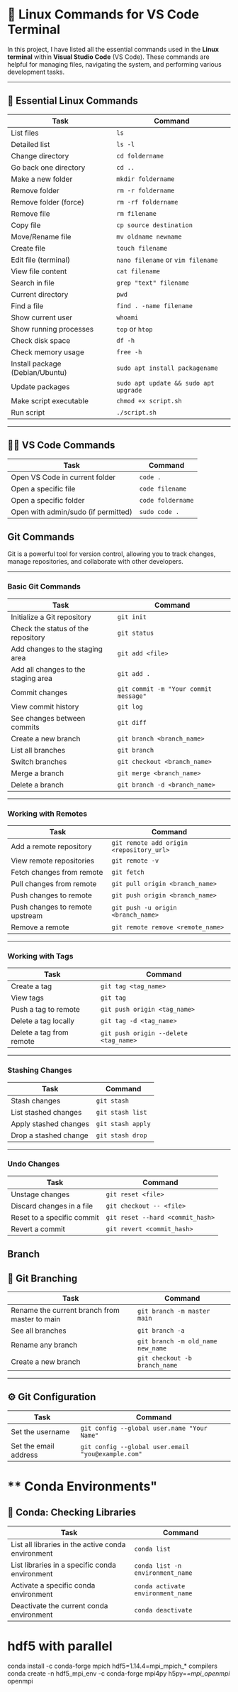# 📂 Linux Commands for VS Code Terminal

In this project, I have listed all the essential commands used in the **Linux terminal** within **Visual Studio Code** (VS Code). These commands are helpful for managing files, navigating the system, and performing various development tasks.

---

## 🐧 Essential Linux Commands

| **Task**                              | **Command**                                   |
|---------------------------------------|-----------------------------------------------|
| List files                            | `ls`                                          |
| Detailed list                         | `ls -l`                                       |
| Change directory                      | `cd foldername`                               |
| Go back one directory                 | `cd ..`                                       |
| Make a new folder                     | `mkdir foldername`                            |
| Remove folder                         | `rm -r foldername`                            |
| Remove folder (force)                 | `rm -rf foldername`                           |
| Remove file                           | `rm filename`                                 |
| Copy file                             | `cp source destination`                       |
| Move/Rename file                      | `mv oldname newname`                          |
| Create file                           | `touch filename`                              |
| Edit file (terminal)                  | `nano filename` or `vim filename`             |
| View file content                     | `cat filename`                                |
| Search in file                        | `grep "text" filename`                        |
| Current directory                     | `pwd`                                         |
| Find a file                           | `find . -name filename`                       |
| Show current user                     | `whoami`                                      |
| Show running processes                | `top` or `htop`                               |
| Check disk space                      | `df -h`                                       |
| Check memory usage                    | `free -h`                                     |
| Install package (Debian/Ubuntu)       | `sudo apt install packagename`                |
| Update packages                       | `sudo apt update && sudo apt upgrade`         |
| Make script executable                | `chmod +x script.sh`                          |
| Run script                            | `./script.sh`                                 |

---

## 🧑‍💻 VS Code Commands

| **Task**                              | **Command**                                   |
|---------------------------------------|-----------------------------------------------|
| Open VS Code in current folder        | `code .`                                      |
| Open a specific file                  | `code filename`                               |
| Open a specific folder                | `code foldername`                             |
| Open with admin/sudo (if permitted)   | `sudo code .`                                 |

##  Git Commands

Git is a powerful tool for version control, allowing you to track changes, manage repositories, and collaborate with other developers.

---

### **Basic Git Commands**

| **Task**                          | **Command**                                 |
|-----------------------------------|---------------------------------------------|
| Initialize a Git repository       | `git init`                                  |
| Check the status of the repository| `git status`                                |
| Add changes to the staging area   | `git add <file>`                            |
| Add all changes to the staging area| `git add .`                                 |
| Commit changes                    | `git commit -m "Your commit message"`       |
| View commit history               | `git log`                                   |
| See changes between commits       | `git diff`                                  |
| Create a new branch               | `git branch <branch_name>`                  |
| List all branches                 | `git branch`                                |
| Switch branches                   | `git checkout <branch_name>`                |
| Merge a branch                    | `git merge <branch_name>`                   |
| Delete a branch                   | `git branch -d <branch_name>`               |

---

### **Working with Remotes**

| **Task**                          | **Command**                                 |
|-----------------------------------|---------------------------------------------|
| Add a remote repository           | `git remote add origin <repository_url>`    |
| View remote repositories          | `git remote -v`                             |
| Fetch changes from remote         | `git fetch`                                 |
| Pull changes from remote          | `git pull origin <branch_name>`             |
| Push changes to remote            | `git push origin <branch_name>`             |
| Push changes to remote upstream   | `git push -u origin <branch_name>`          |
| Remove a remote                   | `git remote remove <remote_name>`           |

---

### **Working with Tags**

| **Task**                          | **Command**                                 |
|-----------------------------------|---------------------------------------------|
| Create a tag                      | `git tag <tag_name>`                        |
| View tags                         | `git tag`                                   |
| Push a tag to remote              | `git push origin <tag_name>`                |
| Delete a tag locally              | `git tag -d <tag_name>`                     |
| Delete a tag from remote          | `git push origin --delete <tag_name>`       |

---

### **Stashing Changes**

| **Task**                          | **Command**                                 |
|-----------------------------------|---------------------------------------------|
| Stash changes                     | `git stash`                                 |
| List stashed changes              | `git stash list`                            |
| Apply stashed changes             | `git stash apply`                           |
| Drop a stashed change             | `git stash drop`                            |

---

### **Undo Changes**

| **Task**                          | **Command**                                 |
|-----------------------------------|---------------------------------------------|
| Unstage changes                   | `git reset <file>`                          |
| Discard changes in a file         | `git checkout -- <file>`                    |
| Reset to a specific commit        | `git reset --hard <commit_hash>`            |
| Revert a commit                   | `git revert <commit_hash>`                  |

##  Branch 
## 🌱 Git Branching

| **Task**                                       | **Command**                                 |
|-----------------------------------------------|---------------------------------------------|
| Rename the current branch from master to main | `git branch -m master main`                 |
| See all branches                              | `git branch -a`                             |
| Rename any branch                             | `git branch -m old_name new_name`           |
| Create a new branch                           | `git checkout -b branch_name`               |

---

## ⚙️ Git Configuration

| **Task**                                       | **Command**                                 |
|-----------------------------------------------|---------------------------------------------|
| Set the username                              | `git config --global user.name "Your Name"`  |
| Set the email address                         | `git config --global user.email "you@example.com"` |

# ** Conda Environments"
## 🐍 Conda: Checking Libraries

| **Task**                                        | **Command**                                 |
|-------------------------------------------------|---------------------------------------------|
| List all libraries in the active conda environment | `conda list`                             |
| List libraries in a specific conda environment  | `conda list -n environment_name`            |
| Activate a specific conda environment           | `conda activate environment_name`           |
| Deactivate the current conda environment        | `conda deactivate`                          |

# hdf5 with parallel 
conda install -c conda-forge mpich hdf5=1.14.4=mpi_mpich_* compilers
conda create -n hdf5_mpi_env -c conda-forge mpi4py h5py=*=mpi_openmpi* openmpi
